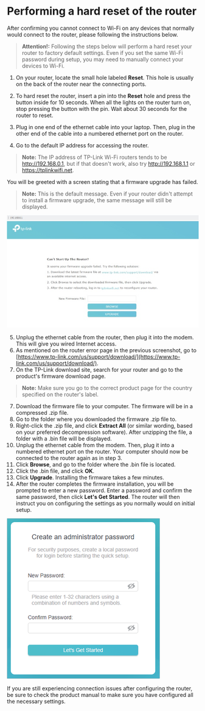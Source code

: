 # Performing a hard reset of the router

After confirming you cannot connect to Wi-Fi on any devices that normally would connect to the router, please following the instructions below.

> **Attention!:** Following the steps below will perform a hard reset your router to factory default settings. Even if you set the same Wi-Fi password during setup, you may need to manually connect your devices to Wi-Fi.

1. On your router, locate the small hole labeled **Reset**. This hole is usually on the back of the router near the connecting ports.

2. To hard reset the router, insert a pin into the **Reset** hole and press the button inside for 10 seconds. When all the lights on the router turn on, stop pressing the button with the pin. Wait about 30 seconds for the router to reset.
3. Plug in one end of the ethernet cable into your laptop. Then, plug in the other end of the cable into a numbered ethernet port on the router.
4. Go to the default IP address for accessing the router. 

> **Note:** The IP address of TP-Link Wi-Fi routers tends to be http://192.168.0.1, but if that doesn't work, also try http://192.168.1.1 or https://tplinkwifi.net.

You will be greeted with a screen stating that a firmware upgrade has failed.

> **Note:** This is the default message. Even if your router didn't attempt to install a firmware upgrade, the same message will still be displayed.

![TP-Link router error message](https://github.com/josh-wong/tplink-router-hard-reset/blob/main/docs/assets/screenshots/tp-link_router_error_message.jpg?raw=true)

5. Unplug the ethernet cable from the router, then plug it into the modem. This will give you wired Internet access.
6. As mentioned on the router error page in the previous screenshot, go to [https://www.tp-link.com/us/support/download/](https://www.tp-link.com/us/support/download/).
7. On the TP-Link download site, search for your router and go to the product's firmware download page.

> **Note:** Make sure you go to the correct product page for the country specified on the router's label.

7. Download the firmware file to your computer. The firmware will be in a compressed .zip file.
6. Go to the folder where you downloaded the firmware .zip file to.
7. Right-click the .zip file, and click **Extract All** (or similar wording, based on your preferred decompression software). After unzipping the file, a folder with a .bin file will be displayed.
8. Unplug the ethernet cable from the modem. Then, plug it into a numbered ethernet port on the router. Your computer should now be connected to the router again as in step 3.
9. Click **Browse**, and go to the folder where the .bin file is located.
10. Click the .bin file, and click **OK**.
11. Click **Upgrade**. Installing the firmware takes a few minutes. 
12. After the router completes the firmware installation, you will be prompted to enter a new password. Enter a password and confirm the same password, then click **Let's Get Started**. The router will then instruct you on configuring the settings as you normally would on initial setup.

![TP-Link router password confirmation](https://github.com/josh-wong/tplink-router-hard-reset/blob/main/docs/assets/screenshots/tp-link_router_password_confirmation.png?raw=true)

If you are still experiencing connection issues after configuring the router, be sure to check the product manual to make sure you have configured all the necessary settings.
